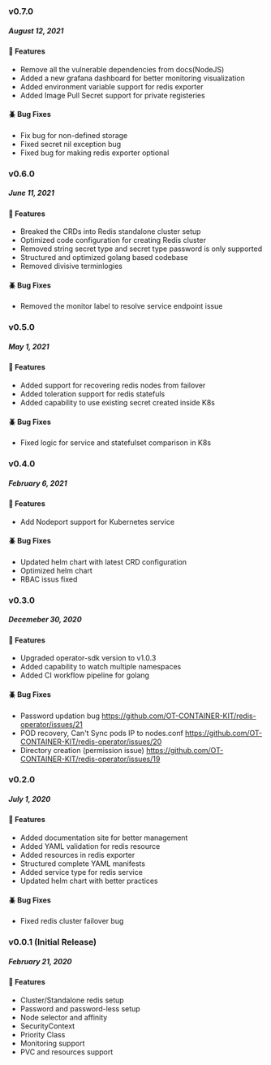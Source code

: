 ### v0.7.0
##### August 12, 2021

#### :tada: Features

- Remove all the vulnerable dependencies from docs(NodeJS)
- Added a new grafana dashboard for better monitoring visualization
- Added environment variable support for redis exporter
- Added Image Pull Secret support for private registeries

#### :beetle: Bug Fixes

- Fix bug for non-defined storage
- Fixed secret nil exception bug
- Fixed bug for making redis exporter optional

### v0.6.0
##### June 11, 2021

#### :tada: Features

- Breaked the CRDs into Redis standalone cluster setup
- Optimized code configuration for creating Redis cluster
- Removed string secret type and secret type password is only supported
- Structured and optimized golang based codebase
- Removed divisive terminlogies

#### :beetle: Bug Fixes

- Removed the monitor label to resolve service endpoint issue

### v0.5.0
##### May 1, 2021

#### :tada: Features

- Added support for recovering redis nodes from failover
- Added toleration support for redis statefuls
- Added capability to use existing secret created inside K8s

#### :beetle: Bug Fixes

- Fixed logic for service and statefulset comparison in K8s

### v0.4.0
##### February 6, 2021

#### :tada: Features

- Add Nodeport support for Kubernetes service

#### :beetle: Bug Fixes

- Updated helm chart with latest CRD configuration
- Optimized helm chart
- RBAC issus fixed

### v0.3.0
##### Decemeber 30, 2020

#### :tada: Features

- Upgraded operator-sdk version to v1.0.3
- Added capability to watch multiple namespaces
- Added CI workflow pipeline for golang

#### :beetle: Bug Fixes

- Password updation bug https://github.com/OT-CONTAINER-KIT/redis-operator/issues/21
- POD recovery, Can't Sync pods IP to nodes.conf https://github.com/OT-CONTAINER-KIT/redis-operator/issues/20
- Directory creation (permission issue) https://github.com/OT-CONTAINER-KIT/redis-operator/issues/19

### v0.2.0
##### July 1, 2020

#### :tada: Features

- Added documentation site for better management
- Added YAML validation for redis resource
- Added resources in redis exporter
- Structured complete YAML manifests
- Added service type for redis service
- Updated helm chart with better practices

#### :beetle: Bug Fixes

- Fixed redis cluster failover bug

### v0.0.1 (Initial Release)
##### February 21, 2020

#### :tada: Features

- Cluster/Standalone redis setup
- Password and password-less setup
- Node selector and affinity
- SecurityContext
- Priority Class
- Monitoring support
- PVC and resources support

